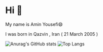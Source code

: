 # Hi 🦾
My name is Amin Yousefi😄 

I was born in Qazvin , Iran ( 21 March 2005 ) 




![Anurag's GitHub stats](https://github-readme-stats.vercel.app/api?username=AminYousfi&show_icons=true&theme=transparent)
![Top Langs](https://github-readme-stats.vercel.app/api/top-langs/?username=AminYousefi&hide_progress=true)
